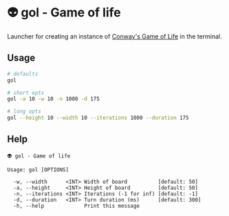 # 👽 gol - Game of life

Launcher for creating an instance of [Conway's Game of Life](https://en.wikipedia.org/wiki/Conway%27s_Game_of_Life) in the terminal.

## Usage

```sh
# defaults
gol

# short opts
gol -a 10 -w 10 -n 1000 -d 175

# long opts
gol --height 10 --width 10 --iterations 1000 --duration 175
```

## Help

```
👽 gol - Game of life

Usage: gol [OPTIONS]

  -w, --width      <INT> Width of board          [default: 50]
  -a, --height     <INT> Height of board         [default: 50]
  -n, --iterations <INT> Iterations (-1 for inf) [default: -1]
  -d, --duration   <INT> Turn duration (ms)      [default: 300]
  -h, --help             Print this message
```
